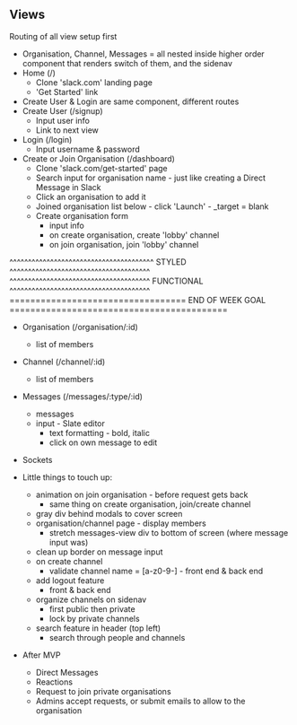 ## Views

Routing of all view setup first

 - Organisation, Channel, Messages = all nested inside higher order component that renders switch of them, and the sidenav
 - Home (/)
    - Clone 'slack.com' landing page
    - 'Get Started' link
 - Create User & Login are same component, different routes
 - Create User (/signup)
    - Input user info
    - Link to next view
 - Login (/login)
    - Input username & password
 - Create or Join Organisation (/dashboard)
    - Clone 'slack.com/get-started' page
    - Search input for organisation name - just like creating a Direct Message in Slack
    - Click an organisation to add it
    - Joined organisation list below - click 'Launch' - _target = blank
    - Create organisation form
        - input info
        - on create organisation, create 'lobby' channel
        - on join organisation, join 'lobby' channel

^^^^^^^^^^^^^^^^^^^^^^^^^^^^^^^^^^^^^^^    STYLED    ^^^^^^^^^^^^^^^^^^^^^^^^^^^^^^^^^^^^^^
^^^^^^^^^^^^^^^^^^^^^^^^^^^^^^^^^^^^^^   FUNCTIONAL   ^^^^^^^^^^^^^^^^^^^^^^^^^^^^^^^^^^^^^^
==================================   END OF WEEK GOAL   ==========================================

 - Organisation (/organisation/:id)
    - list of members
 - Channel (/channel/:id)
    - list of members
 - Messages (/messages/:type/:id)
    - messages
    - input - Slate editor
        - text formatting - bold, italic
        - click on own message to edit
 - Sockets


 - Little things to touch up:
    - animation on join organisation - before request gets back
        - same thing on create organisation, join/create channel
    - gray div behind modals to cover screen
    - organisation/channel page - display members
        - stretch messages-view div to bottom of screen (where message input was)
    - clean up border on message input
    - on create channel
        - validate channel name = [a-z0-9\-] - front end & back end
    - add logout feature
        - front & back end
    - organize channels on sidenav
        - first public then private
        - lock by private channels
    - search feature in header (top left)
        - search through people and channels



 - After MVP
    - Direct Messages
    - Reactions
    - Request to join private organisations
    - Admins accept requests, or submit emails to allow to the organisation
